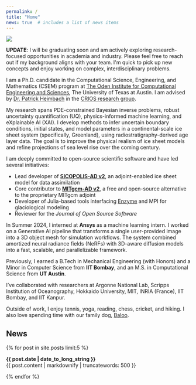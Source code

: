 ```yaml
---
permalink: /
title: "Home"
news: true  # includes a list of news items
---
```



![](/assets/images/wordCloud.jpeg)

**UPDATE**: I will be graduating soon and am actively exploring research-focused opportunities in academia and industry. Please feel free to reach out if my background aligns with your team. I'm quick to pick up new concepts and enjoy working on complex, interdisciplinary problems.

I am a Ph.D. candidate in the Computational Science, Engineering, and Mathematics (CSEM) program at [The Oden Institute for Computational Engineering and Sciences](https://oden.utexas.edu/), The University of Texas at Austin. I am advised by [Dr. Patrick Heimbach](https://heimbach.wordpress.com/) in the [CRIOS research group](https://crios-ut.github.io/).

My research spans PDE-constrained Bayesian inverse problems, robust uncertainty quantification (UQ), physics-informed machine learning, and eXplainable AI (XAI). I develop methods to infer uncertain boundary conditions, initial states, and model parameters in a continental-scale ice sheet system (specifically, Greenland), using radiostratigraphy-derived age layer data. The goal is to improve the physical realism of ice sheet models and refine projections of sea level rise over the coming century.

I am deeply committed to open-source scientific software and have led several initiatives:
- Lead developer of [**SICOPOLIS-AD v2**](https://github.com/sicopolis/sicopolis/tree/ad), an adjoint-enabled ice sheet model for data assimilation
- Core contributor to [**MITgcm-AD v2**](https://github.com/MITgcm/MITgcm), a free and open-source alternative to the proprietary MITgcm adjoint
- Developer of Julia-based tools interfacing [Enzyme](https://enzyme.mit.edu) and MPI for glaciological modeling
- Reviewer for the *Journal of Open Source Software*

In Summer 2024, I interned at **Ansys** as a machine learning intern. I worked on a Generative AI pipeline that transforms a single user-provided image into a 3D object mesh for simulation workflows. The system combined amortized neural radiance fields (NeRFs) with 3D-aware diffusion models into a fast, scalable, and parallelizable framework.

Previously, I earned a B.Tech in Mechanical Engineering (with Honors) and a Minor in Computer Science from **IIT Bombay**, and an M.S. in Computational Science from **UT Austin**.

I’ve collaborated with researchers at Argonne National Lab, Scripps Institution of Oceanography, Hokkaido University, MIT, INRIA (France), IIT Bombay, and IIT Kanpur.

Outside of work, I enjoy tennis, yoga, reading, chess, cricket, and hiking. I also love spending time with our family dog, [Baloo](https://www.instagram.com/baloo.theterrier/).

## News
  {% for post in site.posts limit:5 %}
  <article>
    <b><time datetime="{{ post.date | date: "%Y-%m-%d" }}">{{ post.date | date_to_long_string }}</time></b>
    <br>
    {{ post.content | markdownify | truncatewords: 500 }}
  </article>
  
{% endfor %}
